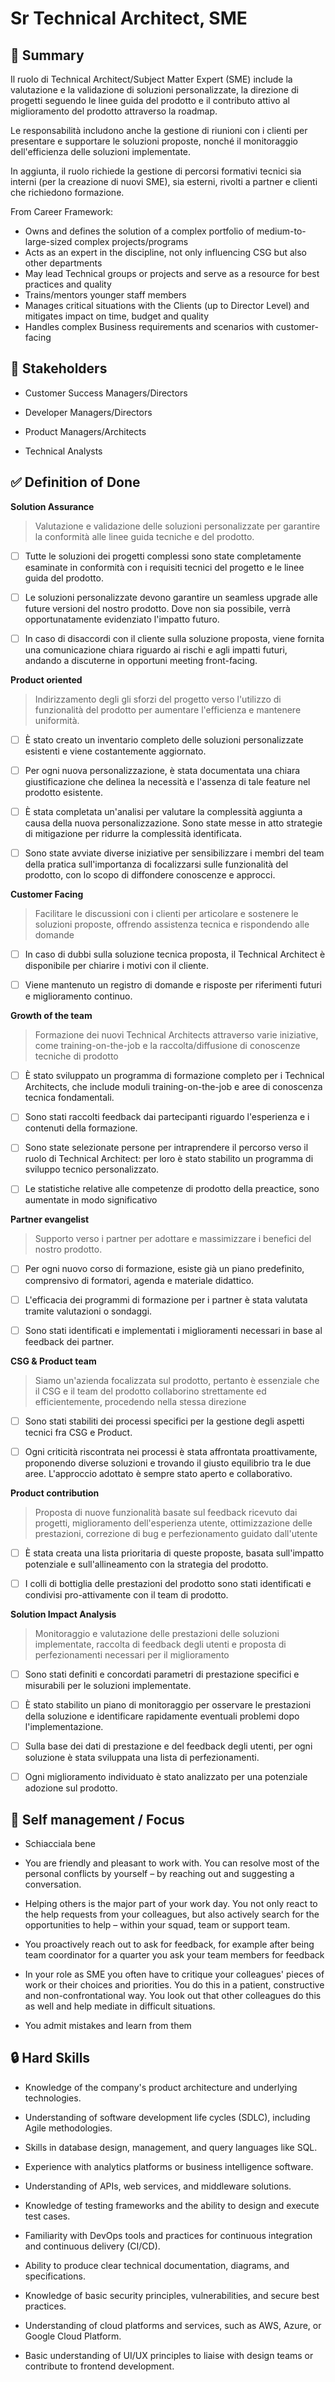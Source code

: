 # Sr Technical Architect, SME 

## :pushpin: Summary
Il ruolo di Technical Architect/Subject Matter Expert (SME) include la valutazione e la validazione di soluzioni personalizzate, la direzione di progetti seguendo le linee guida del prodotto e il contributo attivo al miglioramento del prodotto attraverso la roadmap.

Le responsabilità includono anche la gestione di riunioni con i clienti per presentare e supportare le soluzioni proposte, nonché il monitoraggio dell'efficienza delle soluzioni implementate.

In aggiunta, il ruolo richiede la gestione di percorsi formativi tecnici sia interni (per la creazione di nuovi SME), sia esterni, rivolti a partner e clienti che richiedono formazione.

From Career Framework:
- Owns and defines the solution of a complex portfolio of medium-to-large-sized complex projects/programs 
- Acts as an expert in the discipline, not only influencing CSG but also other departments
- May lead Technical groups or projects and serve as a resource for best practices and quality
- Trains/mentors younger staff members
- Manages critical situations with the Clients (up to Director Level) and mitigates impact on time, budget and quality
- Handles complex Business requirements and scenarios with customer-facing


## :bank: Stakeholders

* Customer Success Managers/Directors

* Developer Managers/Directors

* Product Managers/Architects

* Technical Analysts


## :white_check_mark: Definition of Done

**Solution Assurance** 

> Valutazione e validazione delle soluzioni personalizzate per garantire la conformità alle linee guida tecniche e del prodotto.

- [ ] Tutte le soluzioni dei progetti complessi sono state completamente esaminate in conformità con i requisiti tecnici del progetto e le linee guida del prodotto. 

- [ ] Le soluzioni personalizzate devono garantire un seamless upgrade alle future versioni del nostro prodotto. Dove non sia possibile, verrà opportunatamente evidenziato l'impatto futuro. 

- [ ] In caso di disaccordi con il cliente sulla soluzione proposta, viene fornita una comunicazione chiara riguardo ai rischi e agli impatti futuri, andando a discuterne in opportuni meeting front-facing.


**Product oriented** 

> Indirizzamento degli gli sforzi del progetto verso l'utilizzo di funzionalità del prodotto per aumentare l'efficienza e mantenere uniformità.

- [ ] È stato creato un inventario completo delle soluzioni personalizzate esistenti e viene costantemente aggiornato.

 - [ ] Per ogni nuova personalizzazione, è stata documentata una chiara giustificazione che delinea la necessità e l'assenza di tale feature nel prodotto esistente.

 - [ ] È stata completata un'analisi per valutare la complessità aggiunta a causa della nuova personalizzazione. Sono state messe in atto strategie di mitigazione per ridurre la complessità identificata.

 - [ ] Sono state avviate diverse iniziative per sensibilizzare i membri del team della pratica sull'importanza di focalizzarsi sulle funzionalità del prodotto, con lo scopo di diffondere conoscenze e approcci.

**Customer Facing** 

> Facilitare le discussioni con i clienti per articolare e sostenere le soluzioni proposte, offrendo assistenza tecnica e rispondendo alle domande

 - [ ] In caso di dubbi sulla soluzione tecnica proposta, il Technical Architect è disponibile per chiarire i motivi con il cliente.

 - [ ] Viene mantenuto un registro di domande e risposte per riferimenti futuri e miglioramento continuo.

**Growth of the team** 

> Formazione dei nuovi Technical Architects attraverso varie iniziative, come training-on-the-job e la raccolta/diffusione di conoscenze tecniche di prodotto

 - [ ] È stato sviluppato un programma di formazione completo per i Technical Architects, che include moduli training-on-the-job e aree di conoscenza tecnica fondamentali.

 - [ ] Sono stati raccolti feedback dai partecipanti riguardo l'esperienza e i contenuti della formazione.

 - [ ] Sono state selezionate persone per intraprendere il percorso verso il ruolo di Technical Architect: per loro è stato stabilito un programma di sviluppo tecnico personalizzato.

 - [ ]  Le statistiche relative alle competenze di prodotto della preactice, sono aumentate in modo significativo 
 
**Partner evangelist** 

> Supporto verso i partner per adottare e massimizzare i benefici del nostro prodotto.

 - [ ] Per ogni nuovo corso di formazione, esiste già un piano predefinito, comprensivo di formatori, agenda e materiale didattico.

 - [ ] L'efficacia dei programmi di formazione per i partner è stata valutata tramite valutazioni o sondaggi.

 - [ ] Sono stati identificati e implementati i miglioramenti necessari in base al feedback dei partner.

**CSG & Product team** 
> Siamo un'azienda focalizzata sul prodotto, pertanto è essenziale che il CSG e il team del prodotto collaborino strettamente ed efficientemente, procedendo nella stessa direzione

- [ ] Sono stati stabiliti dei processi specifici per la gestione degli aspetti tecnici fra CSG e Product.

- [ ] Ogni criticità riscontrata nei processi è stata affrontata proattivamente, proponendo diverse soluzioni e trovando il giusto equilibrio tra le due aree. L'approccio adottato è sempre stato aperto e collaborativo.

**Product contribution** 

> Proposta di nuove funzionalità basate sul feedback ricevuto dai progetti, miglioramento dell'esperienza utente, ottimizzazione delle prestazioni, correzione di bug e perfezionamento guidato dall'utente

 - [ ] È stata creata una lista prioritaria di queste proposte, basata sull'impatto potenziale e sull'allineamento con la strategia del prodotto.

 - [ ] I colli di bottiglia delle prestazioni del prodotto sono stati identificati e condivisi pro-attivamente con il team di prodotto.

**Solution Impact Analysis** 

> Monitoraggio e valutazione delle prestazioni delle soluzioni implementate, raccolta di feedback degli utenti e proposta di perfezionamenti necessari per il miglioramento

 - [ ] Sono stati definiti e concordati parametri di prestazione specifici e misurabili per le soluzioni implementate.

 - [ ] È stato stabilito un piano di monitoraggio per osservare le prestazioni della soluzione e identificare rapidamente eventuali problemi dopo l'implementazione.

 - [ ] Sulla base dei dati di prestazione e del feedback degli utenti, per ogni soluzione è stata sviluppata una lista di perfezionamenti.

 - [ ] Ogni miglioramento individuato è stato analizzato per una potenziale adozione sul prodotto.


## 🎯 Self management / Focus

* Schiacciala bene

* You are friendly and pleasant to work with. You can resolve most of the personal conflicts by yourself – by reaching out and suggesting a conversation.

* Helping others is the major part of your work day. You not only react to the help requests from your colleagues, but also actively search for the opportunities to help – within your squad, team or support team.

* You proactively reach out to ask for feedback, for example after being team coordinator for a quarter you ask your team members for feedback
* In your role as SME you often have to critique your colleagues' pieces of work or their choices and priorities. You do this in a patient, constructive and non-confrontational way. You look out that other colleagues do this as well and help mediate in difficult situations. 
* You admit mistakes and learn from them


## :lock: Hard Skills

* Knowledge of the company's product architecture and underlying technologies.

 
* Understanding of software development life cycles (SDLC), including Agile methodologies. 
* Skills in database design, management, and query languages like SQL. 
* Experience with analytics platforms or business intelligence software. 
* Understanding of APIs, web services, and middleware solutions. 
* Knowledge of testing frameworks and the ability to design and execute test cases.
* Familiarity with DevOps tools and practices for continuous integration and continuous delivery (CI/CD). 
* Ability to produce clear technical documentation, diagrams, and specifications.
* Knowledge of basic security principles, vulnerabilities, and secure best practices. 
* Understanding of cloud platforms and services, such as AWS, Azure, or Google Cloud Platform. 
* Basic understanding of UI/UX principles to liaise with design teams or contribute to frontend development.

